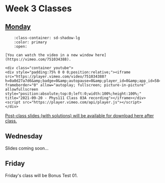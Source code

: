 # Week 3 Classes

## [Monday](https://github.com/ubco-cmps/phys111_course/raw/main/files/Class03A.pdf)

```{dropdown} Class03A Recording
    :class-container: sd-shadow-lg
    :color: primary
    :open:

[You can watch the video in a new window here](https://vimeo.com/751034388).

<div class="container youtube">
<div style="padding:75% 0 0 0;position:relative;"><iframe src="https://player.vimeo.com/video/751034388?h=0a0d27a7d6&amp;badge=0&amp;autopause=0&amp;player_id=0&amp;app_id=58479" frameborder="0" allow="autoplay; fullscreen; picture-in-picture" allowfullscreen style="position:absolute;top:0;left:0;width:100%;height:100%;" title="2021-09-20 - Phys111 Class 03A recording"></iframe></div><script src="https://player.vimeo.com/api/player.js"></script>
</div>
```

[Post-class slides (with solutions) will be available for download here after class.](https://github.com/ubco-cmps/phys111_course/raw/main/files/Class03A_post.pdf)


## Wednesday[](https://github.com/ubco-cmps/phys111_course/raw/main/files/Class03B.pdf)

Slides coming soon...
<!-- 
<iframe src="../../Class02B.pdf" width="100%" height="800px" frameBorder="0"> </iframe>

Post-class slides (with solutions) will be available for download here after class.[](ttps://github.com/ubco-cmps/phys111_course/raw/main/files/Class03B_post.pdf)

 -->

## Friday

Friday's class will be Bonus Test 01.
